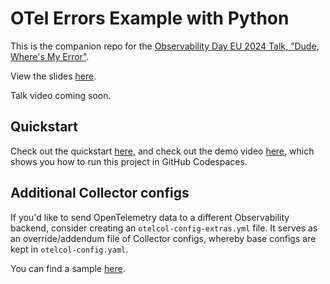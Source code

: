 # OTel Errors Example with Python

This is the companion repo for the [Observability Day EU 2024 Talk, "Dude, Where's My Error"](https://colocatedeventseu2024.sched.com/event/1YFeM/dude-wheres-my-error-how-opentelemetry-records-errors-and-why-it-does-it-like-that-adriana-villela-servicenow-cloud-observability-formerly-lightstep-reese-lee-new-relic).

View the slides [here](https://youtu.be/LJd1pJ0k28g?si=Z9nTsr3dZu3fbakx).

Talk video coming soon.

## Quickstart

Check out the quickstart [here](./src/python/README.md), and check out the demo video [here](https://youtu.be/dRbUKhBtMg4), which shows you how to run this project in GitHub Codespaces.

## Additional Collector configs

If you'd like to send OpenTelemetry data to a different Observability backend, consider creating an `otelcol-config-extras.yml` file. It serves as an override/addendum file of Collector configs, whereby base configs are kept in `otelcol-config.yaml`.

You can find a sample [here](https://github.com/open-telemetry/opentelemetry-demo/blob/main/src/otelcollector/otelcol-config-extras.yml).
